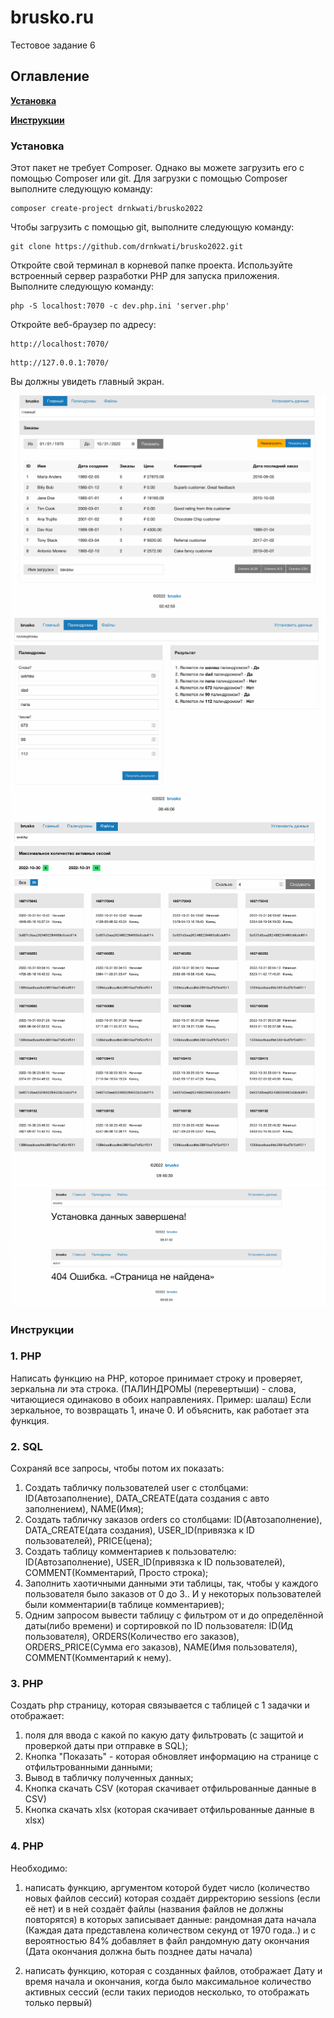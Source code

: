 # brusko.ru
Тестовое задание 6

## Оглавление

**[Установка](#Установка)** 

**[Инструкции](#инструкции)** 

### Установка

Этот пакет не требует Composer. Однако вы можете загрузить его с помощью Composer или git.
Для загрузки с помощью Composer выполните следующую команду:
```
composer create-project drnkwati/brusko2022
```

Чтобы загрузить с помощью git, выполните следующую команду:
```
git clone https://github.com/drnkwati/brusko2022.git
```

Откройте свой терминал в корневой папке проекта.
Используйте встроенный сервер разработки PHP для запуска приложения. Выполните следующую команду:
```
php -S localhost:7070 -c dev.php.ini 'server.php'
```

Откройте веб-браузер по адресу: 
```
http://localhost:7070/
```
```
http://127.0.0.1:7070/
```
Вы должны увидеть главный экран.

![Screenshot dashboard brusko](/public/img/screenshot-dashboard-brusko.png?raw=true "Dashboard brusko")
![Screenshot palindrome brusko](/public/img/screenshot-palindrome-brusko.png?raw=true "Palindrome brusko")
![Screenshot files brusko](/public/img/screenshot-files-brusko.png?raw=true "Files brusko")
![Screenshot migrate brusko](/public/img/screenshot-migrate-brusko.png?raw=true "Migrate brusko")
![Screenshot 404 brusko](/public/img/screenshot-404-brusko.png?raw=true "404 brusko")

### Инструкции

### 1. PHP
Написать функцию на PHP, которое принимает строку и проверяет, зеркальна ли эта строка.
(ПАЛИНДРОМЫ (перевертыши) - слова, читающиеся одинаково в обоих направлениях. Пример: шалаш)
Если зеркальное, то возвращать 1, иначе 0.
И объяснить, как работает эта функция.

### 2. SQL
Сохраняй все запросы, чтобы потом их показать:
1) Создать табличку пользователей user c столбцами: ID(Автозаполнение), DATA_CREATE(дата создания с авто заполнением), NAME(Имя);
2) Создать табличку заказов orders со столбцами: ID(Автозаполнение), DATA_CREATE(дата создания), USER_ID(привязка к ID пользователей), PRICE(цена);
3) Создать таблицу комментариев к пользователю: ID(Автозаполнение), USER_ID(привязка к ID пользователей), COMMENT(Комментарий, Просто строка);
4) Заполнить хаотичными данными эти таблицы, так, чтобы у каждого пользователя было заказов от 0 до 3.. И у некоторых пользователей были комментарии(в таблице комментариев);
5) Одним запросом вывести таблицу с фильтром от и до определённой даты(либо времени) и сортировкой по ID пользователя:
ID(Ид пользователя), ORDERS(Количество его заказов), ORDERS_PRICE(Сумма его заказов), NAME(Имя пользователя), COMMENT(Комментарий к нему).

### 3. PHP
Создать php страницу, которая связывается с таблицей с 1 задачки и отображает:
1) поля для ввода с какой по какую дату фильтровать (с защитой и проверкой даты при отправке в SQL);
2) Кнопка "Показать" - которая обновляет информацию на странице с отфильтрованными данными;
3) Вывод в табличку полученных данных;
4) Кнопка скачать CSV (которая скачивает отфильрованные данные в CSV)
4) Кнопка скачать xlsx (которая скачивает отфильрованные данные в xlsx)

### 4. PHP
Необходимо: 
1) написать функцию, 
аргументом которой будет число (количество новых файлов сессий)
которая создаёт дирректорию sessions (если её нет)
и в ней создаёт файлы (названия файлов не должны повторятся)
в которых записывает данные: 
рандомная дата начала (Каждая дата представлена количеством секунд от 1970 года..)
и с вероятностью 84% добавляет в файл рандомную дату окончания (Дата окончания должна быть позднее даты начала)
 
2) написать функцию, которая с созданных файлов, 
отображает Дату и время начала и окончания, 
когда было максимальное количество активных сессий
(если таких периодов несколько, то отображать только первый)
